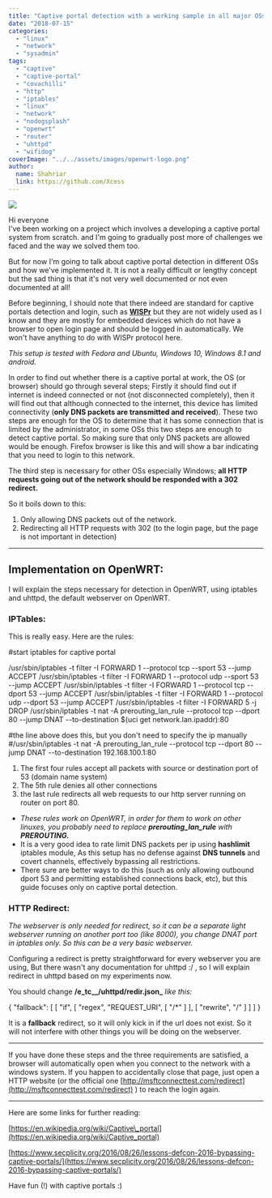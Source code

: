 ```yaml
---
title: "Captive portal detection with a working sample in all major OSs!"
date: "2018-07-15"
categories: 
  - "linux"
  - "network"
  - "sysadmin"
tags: 
  - "captive"
  - "captive-portal"
  - "covachilli"
  - "http"
  - "iptables"
  - "linux"
  - "network"
  - "nodogsplash"
  - "openwrt"
  - "router"
  - "uhttpd"
  - "wifidog"
coverImage: "../../assets/images/openwrt-logo.png"
author:
  name: Shahriar
  link: https://github.com/Xcess
---
```


![](../../assets/images/openwrt-logo.png)

Hi everyone  
I've been working on a project which involves a developing a captive portal system from scratch. and I'm going to gradually post more of challenges we faced and the way we solved them too.

But for now I'm going to talk about captive portal detection in different OSs and how we've implemented it. It is not a really difficult or lengthy concept but the sad thing is that it's not very well documented or not even documented at all!

Before beginning, I should note that there indeed are standard for captive portals detection and login, such as [**WISPr**](https://en.wikipedia.org/wiki/WISPr) but they are not widely used as I know and they are mostly for embedded devices which do not have a browser to open login page and should be logged in automatically. We won't have anything to do with WISPr protocol here.

_This setup is tested with Fedora and Ubuntu, Windows 10, Windows 8.1 and android._

In order to find out whether there is a captive portal at work, the OS (or browser) should go through several steps; Firstly it should find out if internet is indeed connected or not (not disconnected completely), then it will find out that although connected to the internet, this device has limited connectivity (**only DNS packets are transmitted and received**). These two steps are enough for the OS to determine that it has some connection that is limited by the administrator, in some OSs this two steps are enough to detect captive portal. So making sure that only DNS packets are allowed would be enough. Firefox browser is like this and will show a bar indicating that you need to login to this network.

The third step is necessary for other OSs especially Windows; **all HTTP requests going out of the network should be responded with a 302 redirect.**

So it boils down to this:

1. Only allowing DNS packets out of the network.
2. Redirecting all HTTP requests with 302 (to the login page, but the page is not important in detection)

* * *

## Implementation on OpenWRT:

I will explain the steps necessary for detection in OpenWRT, using iptables and uhttpd, the default webserver on OpenWRT.

### IPTables:

This is really easy. Here are the rules:

#start iptables for captive portal

/usr/sbin/iptables -t filter -I FORWARD 1 --protocol tcp --sport 53 --jump ACCEPT
/usr/sbin/iptables -t filter -I FORWARD 1 --protocol udp --sport 53 --jump ACCEPT
/usr/sbin/iptables -t filter -I FORWARD 1 --protocol tcp --dport 53 --jump ACCEPT
/usr/sbin/iptables -t filter -I FORWARD 1 --protocol udp --dport 53 --jump ACCEPT
/usr/sbin/iptables -t filter -I FORWARD 5 -j DROP
/usr/sbin/iptables -t nat -A prerouting\_lan\_rule --protocol tcp --dport 80 --jump DNAT --to-destination $(uci get network.lan.ipaddr):80

#the line above does this, but you don't need to specify the ip manually
#/usr/sbin/iptables -t nat -A prerouting\_lan\_rule --protocol tcp --dport 80 --jump DNAT --to-destination 192.168.100.1:80

1. The first four rules accept all packets with source or destination port of 53 (domain name system)
2. The 5th rule denies all other connections
3. the last rule redirects all web requests to our http server running on router on port 80.

- _These rules work on OpenWRT, in order for them to work on other linuxes, you probably need to replace **prerouting\_lan\_rule** with **PREROUTING.**_
- It is a very good idea to rate limit DNS packets per ip using **hashlimit** iptables module, As this setup has no defense against **DNS tunnels** and covert channels, effectively bypassing all restrictions.
- There sure are better ways to do this (such as only allowing outbound dport 53 and permitting established connections back, etc), but this guide focuses only on captive portal detection.

### HTTP Redirect:

_The webserver is only needed for redirect, so it can be a separate light webserver running on another port too (like 8000), you change DNAT port in iptables only. So this can be a very basic webserver._

Configuring a redirect is pretty straightforward for every webserver you are using, But there wasn't any documentation for uhttpd :/ , so I will explain redirect in uhttpd based on my experiments now.

You should change **/e_tc__/uhttpd/redir.json_** _like this:_

{
	"fallback": \[
		\[ "if", \[ "regex", "REQUEST\_URI", \[ "/\*" \] \],
			\[ "rewrite", "/" \]
		\]
	\]
}

It is a **fallback** redirect, so it will only kick in if the url does not exist. So it will not interfere with other things you will be doing on the webserver.

* * *

If you have done these steps and the three requirements are satisfied, a browser will automatically open when you connect to the network with a windows system. If you happen to accidentally close that page, just open a HTTP website (or the official one [http://msftconnecttest.com/redirect](http://msftconnecttest.com/redirect) ) to reach the login again.

* * *

Here are some links for further reading:

[https://en.wikipedia.org/wiki/Captive\_portal](https://en.wikipedia.org/wiki/Captive_portal)

[https://www.secplicity.org/2016/08/26/lessons-defcon-2016-bypassing-captive-portals/](https://www.secplicity.org/2016/08/26/lessons-defcon-2016-bypassing-captive-portals/)

Have fun (!) with captive portals :)
